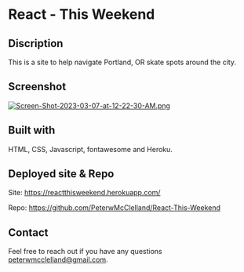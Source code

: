# React - This Weekend

## Discription
This is a site to help navigate Portland, OR skate spots around the city.

## Screenshot
[![Screen-Shot-2023-03-07-at-12-22-30-AM.png](https://i.postimg.cc/WzsFHPQJ/Screen-Shot-2023-03-07-at-12-22-30-AM.png)](https://postimg.cc/r0YwD7y8)

## Built with
HTML, CSS, Javascript, fontawesome and Heroku.

## Deployed site & Repo

Site: https://reactthisweekend.herokuapp.com/

Repo: https://github.com/PeterwMcClelland/React-This-Weekend


## Contact
Feel free to reach out if you have any questions peterwmcclelland@gmail.com.